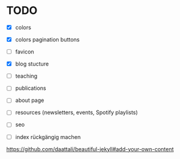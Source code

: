# TODO

- [x] colors
- [x] colors pagination buttons
- [ ] favicon
- [x] blog stucture
- [ ] teaching
- [ ] publications
- [ ] about page
- [ ] resources (newsletters, events, Spotify playlists)
- [ ] seo
- [ ] index rückgängig machen


https://github.com/daattali/beautiful-jekyll#add-your-own-content
